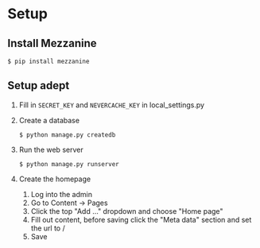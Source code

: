# Setup
## Install Mezzanine

    $ pip install mezzanine

## Setup adept

1.  Fill in `SECRET_KEY` and `NEVERCACHE_KEY` in local_settings.py

2.  Create a database

        $ python manage.py createdb

3.  Run the web server

        $ python manage.py runserver

4.  Create the homepage
    1.  Log into the admin
    2.  Go to Content -> Pages
    3.  Click the top "Add ..." dropdown and choose "Home page"
    4.  Fill out content, before saving click the "Meta data" section and set the url to /
    5.  Save
